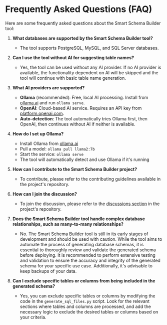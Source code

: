 # Frequently Asked Questions (FAQ)

Here are some frequently asked questions about the Smart Schema Builder tool:

1. **What databases are supported by the Smart Schema Builder tool?**
   - The tool supports PostgreSQL, MySQL, and SQL Server databases.


2. **Can I use the tool without AI for suggesting table names?**
   - Yes, the tool can be used without any AI provider. If no AI provider is available, the functionality dependent on AI will be skipped and the tool will continue with basic table name generation.

3. **What AI providers are supported?**
   - **Ollama** (recommended): Free, local AI processing. Install from [ollama.ai](https://ollama.ai) and run `ollama serve`.
   - **OpenAI**: Cloud-based AI service. Requires an API key from [platform.openai.com](https://platform.openai.com).
   - **Auto-detection**: The tool automatically tries Ollama first, then OpenAI, then continues without AI if neither is available.

4. **How do I set up Ollama?**
   - Install Ollama from [ollama.ai](https://ollama.ai)
   - Pull a model: `ollama pull llama2:7b`
   - Start the service: `ollama serve`
   - The tool will automatically detect and use Ollama if it's running


5. **How can I contribute to the Smart Schema Builder project?**
   - To contribute, please refer to the contributing guidelines available in the project's repository.


6. **How can I join the discussion?**
   - To join the discussion, please refer to the [discussions section](https://github.com/keturk/SmartSchemaBuilder/discussions) in the project's repository.


7. **Does the Smart Schema Builder tool handle complex database relationships, such as many-to-many relationships?**
   - No. The Smart Schema Builder tool is still in its early stages of development and should be used with caution. While the tool aims to automate the process of generating database schemas, it is essential to thoroughly review and validate the generated schema before deploying. It is recommended to perform extensive testing and validation to ensure the accuracy and integrity of the generated schema for your specific use case. Additionally, it's advisable to keep backups of your data.

 
8. **Can I exclude specific tables or columns from being included in the generated schema?**
   - Yes, you can exclude specific tables or columns by modifying the code in the `generate_sql_files.py` script. Look for the relevant sections where tables and columns are processed, and add the necessary logic to exclude the desired tables or columns based on your criteria.

